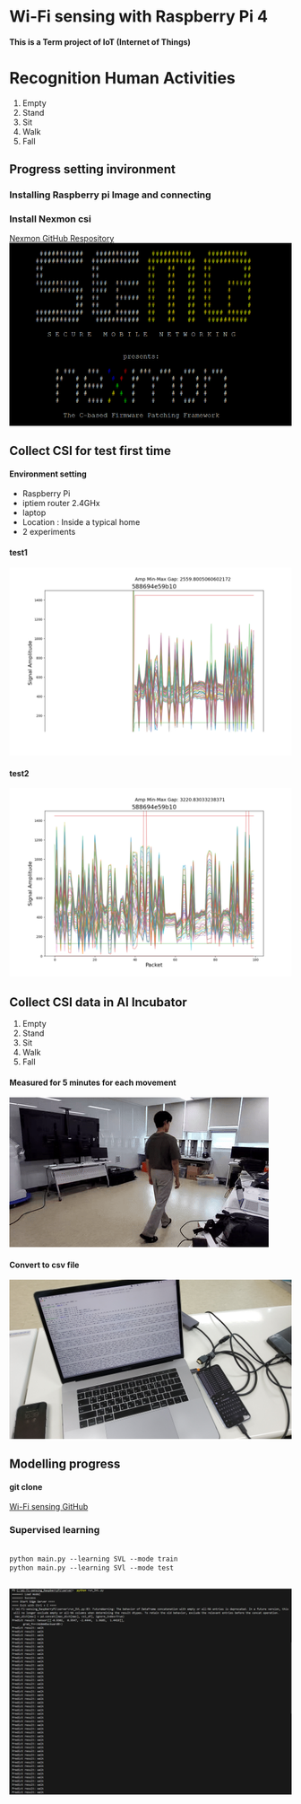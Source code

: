 # Wi-Fi sensing with Raspberry Pi 4
#### This is a Term project of IoT (Internet of Things)    
# Recognition Human Activities

1. Empty
2. Stand
3. Sit
4. Walk
5. Fall

## Progress setting invironment
### Installing Raspberry pi Image and connecting
### Install Nexmon csi
[Nexmon GitHub Respository](https://github.com/seemoo-lab/nexmon_csi)   
![nexmonInstall](https://github.com/IoT-team-9/Wi-Fi-sensing_RaspberryPi/blob/main/Image/nexmon.png)

## Collect CSI for test first time

#### Environment setting
* Raspberry Pi
* iptiem router 2.4GHx
* laptop   
* Location : Inside a typical home 
* 2 experiments
#### test1
![test1](https://github.com/IoT-team-9/Wi-Fi-sensing_RaspberryPi/blob/main/Image/iot_csi_plot_1.jpg)
#### test2
![test2](https://github.com/IoT-team-9/Wi-Fi-sensing_RaspberryPi/blob/main/Image/iot_csi_plot_2.jpg)

## Collect CSI data in AI Incubator
1. Empty
2. Stand
3. Sit
4. Walk
5. Fall

#### Measured for 5 minutes for each movement
![Walking](https://github.com/IoT-team-9/Wi-Fi-sensing_RaspberryPi/blob/main/Image/walking.gif)

#### Convert to csv file
![CSV](https://github.com/IoT-team-9/Wi-Fi-sensing_RaspberryPi/blob/main/Image/csv%20%EC%B6%94%EC%B6%9C%20%EC%A4%91.jpg)

## Modelling progress
#### git clone
[Wi-Fi sensing GitHub](https://github.com/cheeseBG/wifi-sensing)      
### Supervised learning
<pre>
<code>
python main.py --learning SVL --mode train
python main.py --learning SVl --mode test
</code>
</pre>
![Model test](https://github.com/IoT-team-9/Wi-Fi-sensing_RaspberryPi/blob/main/Image/%EB%AA%A8%EB%8D%B8%EB%A7%81%20%EB%B6%84%EB%A5%98%EA%B2%B0%EA%B3%BC.png)